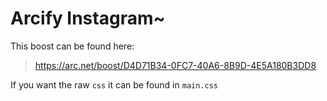 # Arcify Instagram~
This boost can be found here:
> https://arc.net/boost/D4D71B34-0FC7-40A6-8B9D-4E5A180B3DD8

If you want the raw `css` it can be found in `main.css`
